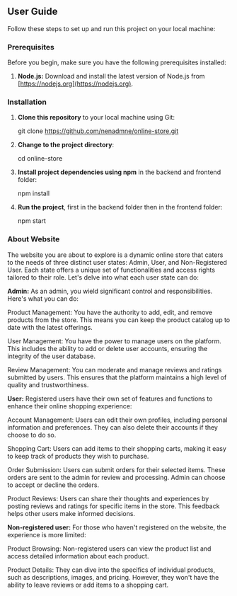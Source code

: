 ## User Guide

Follow these steps to set up and run this project on your local machine:

### Prerequisites

Before you begin, make sure you have the following prerequisites installed:

1. **Node.js:** Download and install the latest version of Node.js from [https://nodejs.org](https://nodejs.org).

### Installation

1. **Clone this repository** to your local machine using Git:

   git clone https://github.com/nenadmne/online-store.git

2. **Change to the project directory**:

   cd online-store

3. **Install project dependencies using npm** in the backend and frontend folder:

   npm install

4. **Run the project**, first in the backend folder then in the frontend folder:

   npm start

### About Website

The website you are about to explore is a dynamic online store that caters to the needs of three distinct user states: Admin, User, and Non-Registered User. Each state offers a unique set of functionalities and access rights tailored to their role. Let's delve into what each user state can do:

**Admin:**
As an admin, you wield significant control and responsibilities. Here's what you can do:

Product Management: You have the authority to add, edit, and remove products from the store. This means you can keep the product catalog up to date with the latest offerings.

User Management: You have the power to manage users on the platform. This includes the ability to add or delete user accounts, ensuring the integrity of the user database.

Review Management: You can moderate and manage reviews and ratings submitted by users. This ensures that the platform maintains a high level of quality and trustworthiness.

**User:**
Registered users have their own set of features and functions to enhance their online shopping experience:

Account Management: Users can edit their own profiles, including personal information and preferences. They can also delete their accounts if they choose to do so.

Shopping Cart: Users can add items to their shopping carts, making it easy to keep track of products they wish to purchase.

Order Submission: Users can submit orders for their selected items. These orders are sent to the admin for review and processing. Admin can choose to accept or decline the orders.

Product Reviews: Users can share their thoughts and experiences by posting reviews and ratings for specific items in the store. This feedback helps other users make informed decisions.

**Non-registered user:**
For those who haven't registered on the website, the experience is more limited:

Product Browsing: Non-registered users can view the product list and access detailed information about each product.

Product Details: They can dive into the specifics of individual products, such as descriptions, images, and pricing. However, they won't have the ability to leave reviews or add items to a shopping cart.

